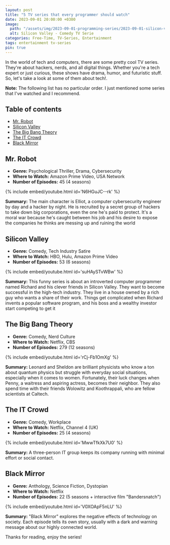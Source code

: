 ```yaml
---
layout: post
title: "5 TV series that every programmer should watch"
date: 2023-09-01 20:00:00 +0300
image:
  path: "/assets/img/2023-09-01-programming-series/2023-09-01-silicon-valley.webp"
  alt: Silicon Valley - Comedy TV Serie
categories: Free-Time, TV-Series, Entertainment
tags: entertainment tv-series
pin: true
---
```


In the world of tech and computers, there are some pretty cool  TV series. They're about hackers, nerds, and all digital things. Whether you're a tech expert or just curious, these shows have drama, humor, and futuristic stuff. So, let's take a look at some of them about tech!.

__Note:__ The following list has no particular order. I just mentioned some series that I've watched and I recommend.

## Table of contents

* [Mr. Robot](#mr.-robot)
* [Silicon Valley](#silicon-valley)
* [The Big Bang Theory](#the-big-bang-theory)
* [The IT Crowd](#the-it-crowd)
* [Black Mirror](#black-mirror)

## Mr. Robot

* __Genre:__ Psychological Thriller, Drama, Cybersecurity
* __Where to Watch:__ Amazon Prime Video, USA Network
* __Number of Episodes:__ 45 (4 seasons)

{% include embed/youtube.html id='N6HGuJC--rk' %}


__Summary:__ The main character is Elliot, a computer cybersecurity engineer by day and a hacker by night. He is recruited by a secret group of hackers to take down big corporations, even the one he's paid to protect. It's a moral war because he's caught between his job and his desire to expose the companies he thinks are messing up and ruining the world


## Silicon Valley

* __Genre:__ Comedy, Tech Industry Satire
* __Where to Watch:__ HBO, Hulu, Amazon Prime Video
* __Number of Episodes:__ 53 (6 seasons)

{% include embed/youtube.html id='suHAySTvWBw' %}

__Summary:__ This funny series is about an introverted computer programmer named Richard and his clever friends in Silicon Valley. They want to become successful in the high-tech industry. They live in a house owned by a rich guy who wants a share of their work. Things get complicated when Richard invents a popular software program, and his boss and a wealthy investor start competing to get it


## The Big Bang Theory

* __Genre:__ Comedy, Nerd Culture
* __Where to Watch:__ Netflix, CBS
* __Number of Episodes:__ 279 (12 seasons)


{% include embed/youtube.html id='rCj-Fb1OmXg' %}


__Summary:__ Leonard and Sheldon are brilliant physicists who know a ton about quantum physics but struggle with everyday social situations, especially when it comes to women. Fortunately, their luck changes when Penny, a waitress and aspiring actress, becomes their neighbor. They also spend time with their friends Wolowitz and Koothrappali, who are fellow scientists at Caltech.


## The IT Crowd

* __Genre:__ Comedy, Workplace
* __Where to Watch:__ Netflix, Channel 4 (UK)
* __Number of Episodes:__ 25 (4 seasons)

{% include embed/youtube.html id='MwwTfkXk7U0' %}

__Summary:__ A three-person IT group keeps its company running with minimal effort or social contact. 

## Black Mirror

* __Genre:__ Anthology, Science Fiction, Dystopian
* __Where to Watch:__ Netflix
* __Number of Episodes:__ 22 (5 seasons + interactive film "Bandersnatch")

{% include embed/youtube.html id='V0XOApF5nLU' %}

__Summary:__ "Black Mirror" explores the negative effects of technology on society. Each episode tells its own story, usually with a dark and warning message about our highly connected world.

Thanks for reading, enjoy the series!
